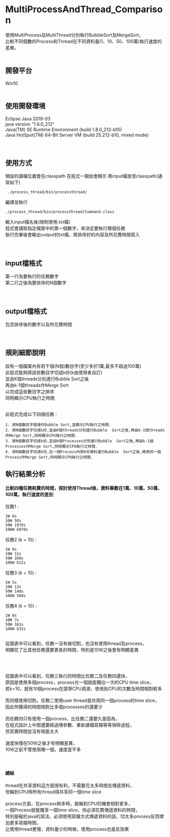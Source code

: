 # MultiProcessAndThread_Comparison
使用MultiProcess及MultiThread分別執行BubbleSort及MergeSort，<br>
比較不同個數的Process和Thread在不同資料量(1、10、50、100萬)執行速度的差異。<br>
<br>

## 開發平台
Win10
<br>
<br>

## 使用開發環境
Eclipse Java 2019-03<br>
java version "1.8.0_212"<br>
Java(TM) SE Runtime Environment (build 1.8.0_212-b10)<br>
Java HotSpot(TM) 64-Bit Server VM (build 25.212-b10, mixed mode)<br>
<br>
<br>

## 使用方式
預設的讀檔位置會在classpath
在程式一開始會顯示
將input檔放至classpath(通常如下)

     ./process_thread/bin/processthread/
     
編譯並執行

    ./process_thread/bin/processthread/Command.class


輸入input檔名後(限制使用.txt檔)<br>
程式會讀取指定檔案中的第一個數字，來決定要執行哪個任務<br>
執行完畢後會輸出output的txt檔，將排序好的內容及所花費時間寫入<br>
<br> 
<br>


## input檔格式
第一行為要執行的任務數字<br>
第二行之後為要排序的N個數字<br>
<br>
<br>

## output檔格式
包含排序後的數字以及所花費時間<br>
<br>
<br>

## 規則細節說明

設有一個檔案內有若干個(N個)數目字(至少多於1萬,最多不超過100萬)<br>
此程式能夠將該些數目字切成k份(k由使用者自訂)<br>
並由K個threads分別進行Bubble Sort之後<br>
再由k-1個threads作Merge Sort<br>
以完成這些數目字之排序<br>
同時顯示CPU執行之時間<br>
<br>

此程式完成以下四個任務 :<br>

    1. 將N個數目字直接作Bubble Sort,並顯示CPU執行之時間.
    2. 將N個數目字切成k份,並由K個threads分別進行Bubble  Sort之後,再由k-1個threads作Merge Sort,同時顯示CPU執行之時間.
    3. 將N個數目字切成k份,並由K個Processes分別進行Bubble  Sort之後,再由k-1個Processes作Merge Sort,同時顯示CPU執行之時間.
    4. 將N個數目字切成k份,在一個Process內對K份資料進行Bubble  Sort之後,再用同一個Process作Merge Sort,同時顯示CPU執行之時間.
    
    
 ## 執行結果分析
 
#### 比較四種任務耗費的時間，探討使用Thread後，資料筆數在1萬、10萬、50萬、100萬，執行速度的差別

任務1 :<br>

    1W 0s
    10W 58s
    50W 1970s
    100W 6970s

任務2 (k = 10) :<br>

    1W 0s
    10W 12s
    50W 168s
    100W 612s

任務3 (k = 10) :<br>

    1W 5s
    10W 13s
    50W 140s
    100W 569s

任務4 (k = 10) :<br>

    1W 0s
    10W 7s
    50W 161s
    100W 632s



![]()

從圖表中可以看到，任務一沒有做切割，也沒有使用thread及process，<br>
明顯花了比其他任務還要更長的時間，特別是10W之後會有明顯差異<br>
<br>
<br>

![]()

從圖表中可以看到，任務三執行的時間比任務二及任務四還快，<br>
原因是使用多個process，process光一個就能獨佔一次的CPU time slice，<br>
若k=10，就有10個process在競爭CPU資源，使用到CPU的次數及時間相對較多<br>
<br>
而同樣使用切割，任務二使用user thread是共用同一個process的time slice，<br>
因此所獲得的時間相對比多個processes的還要少<br>
<br>
而任務四只有使用一個process，比任務二還要久是因為，<br>
在程式設計上中間還要經過傳參數、重新讀檔寫檔等等瑣碎過程，<br>
但其實時間並沒有相差太大<br>
<br>
速度快慢在50W之後才有明顯差異，<br>
10W之前不管使用哪一個，速度差不多<br>
<br>
<br>

#### 總結

thread在共享資料這方面很有利，不需要花太多時間去傳遞資料，<br>
但輪到CPU時所有thread得共享同一個time slice<br>
<br>
process方面，在process夠多時，能輪到CPU的機會相對更多，<br>
一個Process就能獨享一個time slice，但必須花費傳遞資料的時間，<br>
特別是礙於java的寫法，必須使用寫檔方式傳遞資料的話，切太多process反而增加更多寫檔時間，<br>
比使用thread更慢，資料量少的時候，使用process也是反效果<br>

